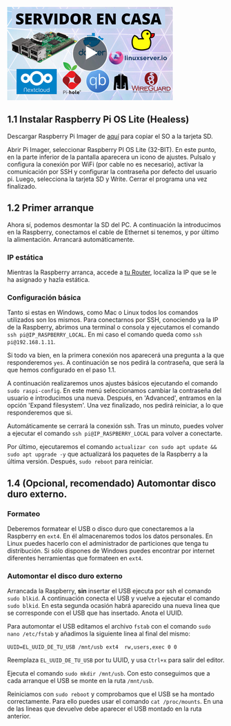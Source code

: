 <!--name:Servidor en casa - Parte 1: Puesta en marcha de la Raspberry Pi_-->
<!--pubdate:2020/09/26_-->
<!--moddate:2020/09/26_-->
<!--icon:raspberry_-->

[![Enlace al video de esta parte.](/static/files/images/guiaraspi_thumbnail.jpg)](https://www.youtube.com/watch?v=OAY0VTnHiMw)

## 1.1 Instalar Raspberry Pi OS Lite (Healess)
Descargar Raspberry Pi Imager de [aquí](https://www.raspberrypi.org/downloads/) para copiar el SO a la tarjeta SD.

Abrir Pi Imager, seleccionar Raspberry PI OS Lite (32-BIT). En este punto, en la parte inferior de la pantalla aparecera un icono de ajustes. Pulsalo y configura la conexión por WiFi (por cable no es necesario), activar la comunicación por SSH y configurar la contraseña por defecto del usuario pi. Luego, selecciona la tarjeta SD y Write. Cerrar el programa una vez finalizado. 


## 1.2 Primer arranque
Ahora  sí, podemos desmontar la SD del PC. A continuación la introducimos en la Raspberry, conectamos el cable de Ethernet si tenemos, y por último la alimentación. Arrancará automáticamente.
### IP estática
Mientras la Raspberry arranca, accede a [tu Router](http://192.168.1.1), localiza la IP que se le ha asignado y hazla estática. 

### Configuración básica
Tanto si estas en Windows, como Mac o Linux todos los comandos utilizados son los mismos. Para conectarnos por SSH, conociendo ya la IP de la Raspberry, abrimos una terminal o consola y ejecutamos el comando `ssh pi@IP_RASPBERRY_LOCAL`. En mi caso el comando queda como `ssh pi@192.168.1.11`.

Si todo va bien, en la primera conexión nos aparecerá una pregunta a la que responderemos `yes`. A continuación se nos pedirá la contraseña, que será la que hemos configurado en el paso 1.1.

A continuación realizaremos unos ajustes básicos ejecutando el comando `sudo raspi-config`. En este menú seleccionamos cambiar la contraseña del usuario e introducimos una nueva. Después, en 'Advanced', entramos en la opción 'Expand filesystem'. Una vez finalizado, nos pedirá reiniciar, a lo que responderemos que si. 

Automáticamente se cerrará la conexión ssh. Tras un minuto, puedes volver a ejecutar el comando `ssh pi@IP_RASPBERRY_LOCAL` para volver a conectarte. 

Por último, ejecutaremos el comando `actualizar con sudo apt update && sudo apt upgrade -y` que actualizará los paquetes de la Raspberry a la última versión. Después, `sudo reboot` para reiniciar.


## 1.4 (Opcional, recomendado) Automontar disco duro externo. 
### Formateo
Deberemos formatear el USB o disco duro que conectaremos a la Raspberry en `ext4`. En él almacenaremos todos los datos personales. En Linux puedes hacerlo con el administrador de particiones que tenga tu distribución. Si sólo dispones de Windows puedes encontrar por internet diferentes herramientas que formateen en `ext4`.

### Automontar el disco duro externo
Arrancada la Raspberry, **sin** insertar el USB ejecuta por ssh el comando `sudo blkid`.
A continuación conecta el USB y vuelve a ejecutar el comando `sudo blkid`. En esta segunda ocasión habrá aparecido una nueva linea que se corresponde con el USB que has insertado. Anota el UUID.

Para automontar el USB editamos el archivo `fstab` con el comando `sudo nano /etc/fstab` y añadimos la siguiente linea al final del mismo:

```
UUID=EL_UUID_DE_TU_USB /mnt/usb ext4  rw,users,exec 0 0
```
Reemplaza `EL_UUID_DE_TU_USB`  por tu UUID, y usa `Ctrl+x` para salir del editor.

Ejecuta el comando `sudo mkdir /mnt/usb`. Con esto conseguimos que a cada arranque el USB se monte en la ruta `/mnt/usb`.

Reiniciamos con `sudo reboot` y comprobamos que el USB se ha montado correctamente. Para ello puedes usar el comando `cat /proc/mounts`. En una de las lineas que devuelve debe aparecer el USB montado en la ruta anterior.

